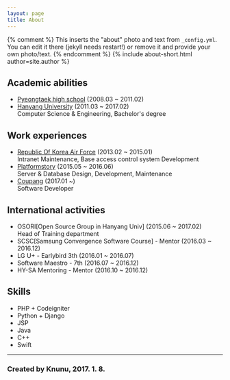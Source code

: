 ```yaml
---
layout: page
title: About
---
```


{% comment %}
  This inserts the "about" photo and text from `_config.yml`.
  You can edit it there (jekyll needs restart!) or remove it and provide your own photo/text.
{% endcomment %}
{% include about-short.html author=site.author %}

## Academic abilities

* [Pyeongtaek high school](http://www.pyeongtaek.hs.kr/smain.html) (2008.03 ~ 2011.02)
* [Hanyang University](http://www.hanyang.ac.kr/) (2011.03 ~ 2017.02)<br />
Computer Science & Engineering, Bachelor's degree

## Work experiences

* [Republic Of Korea Air Force](http://www.airforce.mil.kr:8081/user/indexMain.action?siteId=airforce) (2013.02 ~ 2015.01)<br />
Intranet Maintenance, Base access control system Development
* [Platformstory](http://platformstory.com/) (2015.05 ~ 2016.06)<br />
Server & Database Design, Development, Maintenance
* [Coupang](http://www.coupang.com/) (2017.01 ~)<br />
Software Developer

## International activities

* OSORI[Open Source Group in Hanyang Univ] (2015.06 ~ 2017.02)<br />
Head of Training department
* SCSC[Samsung Convergence Software Course] - Mentor (2016.03 ~ 2016.12)
* LG U+ - Earlybird 3th (2016.01 ~ 2016.07)
* Software Maestro - 7th (2016.07 ~ 2016.12)
* HY-SA Mentoring - Mentor (2016.10 ~ 2016.12)

## Skills

* PHP + Codeigniter
* Python + Django
* JSP
* Java
* C++
* Swift

------

### Created by Knunu, 2017. 1. 8.